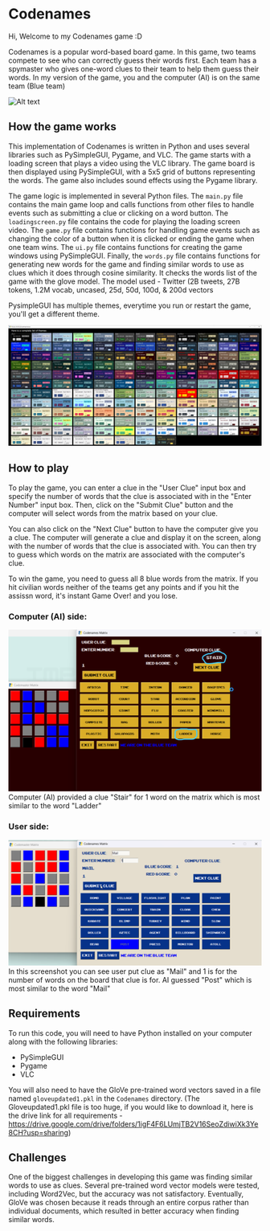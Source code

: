 # Codenames
Hi, Welcome to my Codenames game :D

Codenames is a popular word-based board game. In this game, two teams compete to see who can correctly guess their words first. Each team has a spymaster who gives one-word clues to their team to help them guess their words. In my version of the game, you and the computer (AI) is on the same team (Blue team)

![Alt text](Codenamesgif.gif)

## How the game works

This implementation of Codenames is written in Python and uses several libraries such as PySimpleGUI, Pygame, and VLC. The game starts with a loading screen that plays a video using the VLC library. The game board is then displayed using PySimpleGUI, with a 5x5 grid of buttons representing the words. The game also includes sound effects using the Pygame library.

The game logic is implemented in several Python files. The `main.py` file contains the main game loop and calls functions from other files to handle events such as submitting a clue or clicking on a word button. The `loadingscreen.py` file contains the code for playing the loading screen video. The `game.py` file contains functions for handling game events such as changing the color of a button when it is clicked or ending the game when one team wins. The `ui.py` file contains functions for creating the game windows using PySimpleGUI. Finally, the `words.py` file contains functions for generating new words for the game and finding similar words to use as clues which it does through cosine similarity. It checks the words list of the game with the glove model. The model used - Twitter (2B tweets, 27B tokens, 1.2M vocab, uncased, 25d, 50d, 100d, & 200d vectors

PysimpleGUI has multiple themes, everytime you run or restart the game, you'll get a different theme.

![Alt text](PysimpleThemes.jpg)

## How to play

To play the game, you can enter a clue in the "User Clue" input box and specify the number of words that the clue is associated with in the "Enter Number" input box. Then, click on the "Submit Clue" button and the computer will select words from the matrix based on your clue.

You can also click on the "Next Clue" button to have the computer give you a clue. The computer will generate a clue and display it on the screen, along with the number of words that the clue is associated with. You can then try to guess which words on the matrix are associated with the computer's clue.

To win the game, you need to guess all 8 blue words from the matrix. If you hit civilian words neither of the teams get any points and if you hit the assissn word, it's instant Game Over! and you lose.

### Computer (AI) side:
![Alt text](CodenamesWorkingSS.png)
Computer (AI) provided a clue "Stair" for 1 word on the matrix which is most similar to the word "Ladder"

### User side:
![Alt text](Gamess.png)
In this screenshot you can see user put clue as "Mail" and 1 is for the number of words on the board that clue is for. AI guessed "Post" which is most similar to the word "Mail"


## Requirements

To run this code, you will need to have Python installed on your computer along with the following libraries:
- PySimpleGUI
- Pygame
- VLC

You will also need to have the GloVe pre-trained word vectors saved in a file named `gloveupdated1.pkl` in the `Codenames` directory. (The Gloveupdated1.pkl file is too huge, if you would like to download it, here is the drive link for all requirements - https://drive.google.com/drive/folders/1igF4F6LUmjTB2V16SeoZdiwiXk3Ye8CH?usp=sharing)

## Challenges

One of the biggest challenges in developing this game was finding similar words to use as clues. Several pre-trained word vector models were tested, including Word2Vec, but the accuracy was not satisfactory. Eventually, GloVe was chosen because it reads through an entire corpus rather than individual documents, which resulted in better accuracy when finding similar words. 
